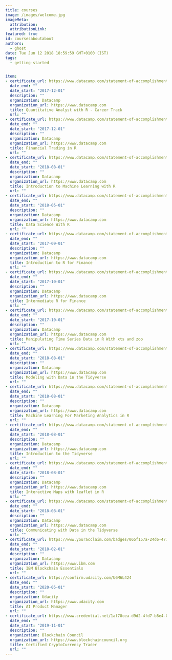 ```yaml
---
title: courses
image: /images/welcome.jpg
imageMeta:
  attribution:
  attributionLink:
featured: true
id: coursesaboutabout
authors:
  - ghost
date: Tue Jun 12 2018 18:59:59 GMT+0100 (IST)
tags:
  - getting-started


item:
- certificate_url: https://www.datacamp.com/statement-of-accomplishment/track/5fce361e10a84e69ee6a8d727b6e367061d2ec15
  date_end: ""
  date_start: "2017-12-01"
  description: ""
  organization: Datacamp
  organization_url: https://www.datacamp.com
  title: Quantitative Analyst with R - Career Track
  url: ""
- certificate_url: https://www.datacamp.com/statement-of-accomplishment/course/8aca27e1ef019b5bc5879a3d0e148e3d393c7314
  date_end: ""
  date_start: "2017-12-01"
  description: ""
  organization: Datacamp
  organization_url: https://www.datacamp.com
  title: Financial Trading in R
  url: ""
- certificate_url: https://www.datacamp.com/statement-of-accomplishment/course/19784faf83352b576f2f6b14960a494fa646bb0d
  date_end: ""
  date_start: "2018-08-01"
  description: ""
  organization: Datacamp
  organization_url: https://www.datacamp.com
  title: Introduction to Machine Learning with R
  url: ""
- certificate_url: https://www.datacamp.com/statement-of-accomplishment/track/0f6903c6182e13b09cf25eb4bb1441cd3debf8dd
  date_end: ""
  date_start: "2018-05-01"
  description: ""
  organization: Datacamp
  organization_url: https://www.datacamp.com
  title: Data Science With R
  url: ""
- certificate_url: https://www.datacamp.com/statement-of-accomplishment/course/b9b0ec02fb874e6f5483954655d6d33651e7ca77
  date_end: ""
  date_start: "2017-09-01"
  description: ""
  organization: Datacamp
  organization_url: https://www.datacamp.com
  title: Introduction to R for Finance
  url: ""
- certificate_url: https://www.datacamp.com/statement-of-accomplishment/course/1751842cffcbb1d5f0b9f116accde1c6d66b5871
  date_end: ""
  date_start: "2017-10-01"
  description: ""
  organization: Datacamp
  organization_url: https://www.datacamp.com
  title: Intermediate R for Finance
  url: ""
- certificate_url: https://www.datacamp.com/statement-of-accomplishment/course/381c576cf72abc0ceba6b92e0f18bb30c1368e53
  date_end: ""
  date_start: "2017-10-01"
  description: ""
  organization: Datacamp
  organization_url: https://www.datacamp.com
  title: Manipulating Time Series Data in R With xts and zoo
  url: ""
- certificate_url: https://www.datacamp.com/statement-of-accomplishment/course/0df20f9892387d5f499c561d42e9215467e660e7
  date_end: ""
  date_start: "2018-08-01"
  description: ""
  organization: Datacamp
  organization_url: https://www.datacamp.com
  title: Modeling with Data in the Tidyverse
  url: ""
- certificate_url: https://www.datacamp.com/statement-of-accomplishment/course/479e43d18e561bc3cfa7fef27ddbd51af0b08014
  date_end: ""
  date_start: "2018-08-01"
  description: ""
  organization: Datacamp
  organization_url: https://www.datacamp.com
  title: Machine Learning For Marketing Analytics in R
  url: ""
- certificate_url: https://www.datacamp.com/statement-of-accomplishment/course/3375ce9c61964cdf606cfcb6ac6f9295b84f912d
  date_end: ""
  date_start: "2018-08-01"
  description: ""
  organization: Datacamp
  organization_url: https://www.datacamp.com
  title: Introduction to the Tidyverse
  url: ""
- certificate_url: https://www.datacamp.com/statement-of-accomplishment/course/9de6813a82a8e1b7be122626327cf649472b3b65
  date_end: ""
  date_start: "2018-08-01"
  description: ""
  organization: Datacamp
  organization_url: https://www.datacamp.com
  title: Interactive Maps with leaflet in R
  url: ""
- certificate_url: https://www.datacamp.com/statement-of-accomplishment/course/2f4143a92c2d3b6466df84343863525b21cf2829
  date_end: ""
  date_start: "2018-08-01"
  description: ""
  organization: Datacamp
  organization_url: https://www.datacamp.com
  title: Communicating with Data in the Tidyverse
  url: ""
- certificate_url: https://www.youracclaim.com/badges/065f157a-24d6-477a-b7ed-e2daaaf929ab/linked_in_profile
  date_end: ""
  date_start: "2018-02-01"
  description: ""
  organization: Datacamp
  organization_url: https://www.ibm.com
  title: IBM Blockchain Essentials
  url: ""
- certificate_url: https://confirm.udacity.com/U6M6L424
  date_end: ""
  date_start: "2020-05-01"
  description: ""
  organization: Udacity
  organization_url: https://www.udacity.com
  title: AI Product Manager
  url: ""
- certificate_url: https://www.credential.net/1af78cea-d9d2-4fd7-b8e4-05d0cc5e4b66#.XdmOphoNMwo.linkedin
  date_end: ""
  date_start: "2019-11-01"
  description: ""
  organization: Blockchain Council
  organization_url: https://www.blockchaincouncil.org
  title: Certified CryptoCurrency Trader
  url: ""
---
```

